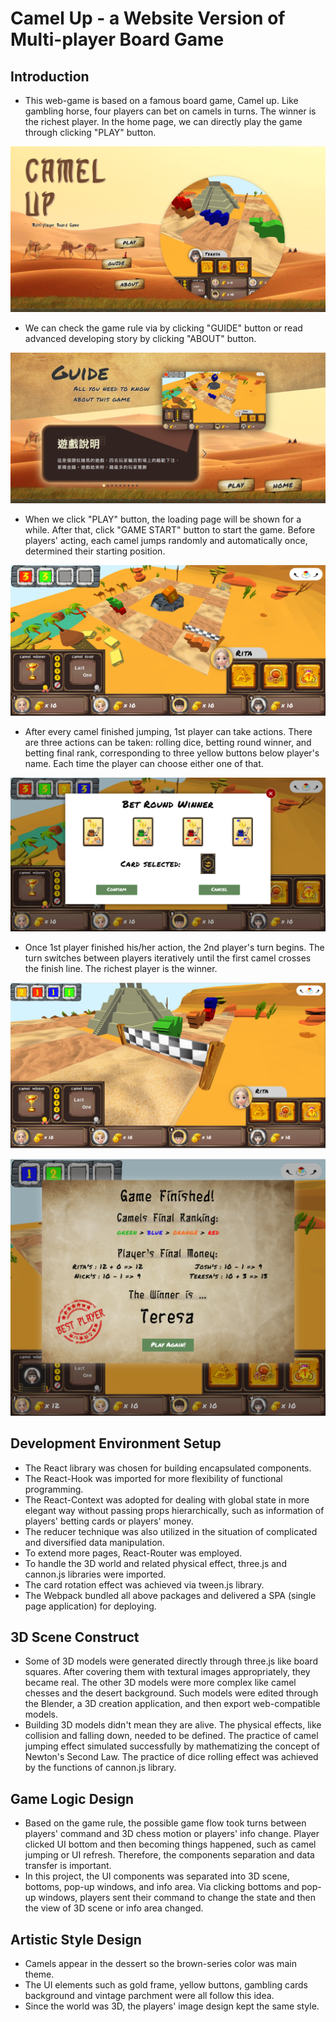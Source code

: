 # Camel Up - a Website Version of Multi-player Board Game


## Introduction
- This web-game is based on a famous board game, Camel up. Like gambling horse, four players can bet on camels in turns. The winner is the richest player. In the home page, we can directly play the game through clicking "PLAY" button.  
  
![image](https://github.com/andy770921/React_Camel_Up/blob/master/readme_imgs/camelup_img.PNG)  
  
- We can check the game rule via by clicking "GUIDE" button or read advanced developing story by clicking "ABOUT" button.  
  
![image](https://github.com/andy770921/React_Camel_Up/blob/master/readme_imgs/camelup_img2.PNG)  
  
- When we click "PLAY" button, the loading page will be shown for a while. After that, click "GAME START" button to start the game. Before players' acting, each camel jumps randomly and automatically once, determined their starting position.  
  
![image](https://github.com/andy770921/React_Camel_Up/blob/master/readme_imgs/camelup_img3.PNG)  
  
- After every camel finished jumping, 1st player can take actions. There are three actions can be taken: rolling dice, betting round winner, and betting final rank, corresponding to three yellow buttons below player's name. Each time the player can choose either one of that.  
  
![image](https://github.com/andy770921/React_Camel_Up/blob/master/readme_imgs/camelup_img4.PNG)  
  
- Once 1st player finished his/her action, the 2nd player's turn begins. The turn switches between players iteratively until the first camel crosses the finish line. The richest player is the winner.  
  
![image](https://github.com/andy770921/React_Camel_Up/blob/master/readme_imgs/camelup_img5.PNG)  
  
![image](https://github.com/andy770921/React_Camel_Up/blob/master/readme_imgs/camelup_img6.PNG)  
  

## Development Environment Setup
- The React library was chosen for building encapsulated components.
- The React-Hook was imported for more flexibility of functional programming.
- The React-Context was adopted for dealing with global state in more elegant way without passing props hierarchically, such as information of players' betting cards or players' money.
- The reducer technique was also utilized in the situation of complicated and diversified data manipulation.
- To extend more pages, React-Router was employed.
- To handle the 3D world and related physical effect, three.js and cannon.js libraries were imported.
- The card rotation effect was achieved via tween.js library.
- The Webpack bundled all above packages and delivered a SPA (single page application) for deploying.

## 3D Scene Construct
- Some of 3D models were generated directly through three.js like board squares. After covering them with textural images appropriately, they became real. The other 3D models were more complex like camel chesses and the desert background. Such models were edited through the Blender, a 3D creation application, and then export web-compatible models. 
- Building 3D models didn't mean they are alive. The physical effects, like collision and falling down, needed to be defined. The practice of camel jumping effect simulated successfully by mathematizing the concept of Newton's Second Law. The practice of dice rolling effect was achieved by the functions of cannon.js library.

## Game Logic Design
- Based on the game rule, the possible game flow took turns between players' command and 3D chess motion or players' info change. Player clicked UI bottom and then becoming things happened, such as camel jumping or UI refresh. Therefore, the components separation and data transfer is important.
- In this project, the UI components was separated into 3D scene, bottoms, pop-up windows, and info area. Via clicking bottoms and pop-up windows, players sent their command to change the state and then the view of 3D scene or info area changed.

## Artistic Style Design
- Camels appear in the dessert so the brown-series color was main theme. 
- The UI elements such as gold frame, yellow buttons, gambling cards background and vintage parchment were all follow this idea.
- Since the world was 3D, the players' image design kept the same style.
